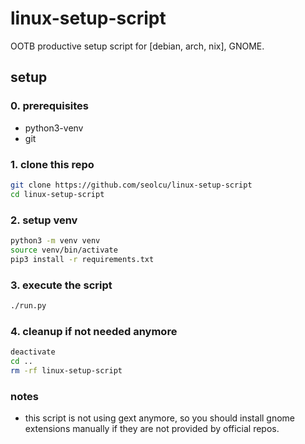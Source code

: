 # linux-setup-script

OOTB productive setup script for [debian, arch, nix], GNOME.

## setup

### 0. prerequisites

- python3-venv
- git

### 1. clone this repo

```bash
git clone https://github.com/seolcu/linux-setup-script
cd linux-setup-script
```

### 2. setup venv

```bash
python3 -m venv venv
source venv/bin/activate
pip3 install -r requirements.txt
```

### 3. execute the script

```bash
./run.py
```

### 4. cleanup if not needed anymore

```bash
deactivate
cd ..
rm -rf linux-setup-script
```

### notes

- this script is not using gext anymore, so you should install gnome extensions manually if they are not provided by official repos.
